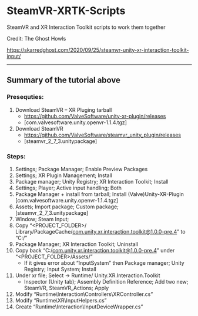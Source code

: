 # SteamVR-XRTK-Scripts
 SteamVR and XR Interaction Toolkit scripts to work them together

 Credit: The Ghost Howls

 https://skarredghost.com/2020/09/25/steamvr-unity-xr-interaction-toolkit-input/

 ---
## Summary of the tutorial above

### Presequties:
1.	Download SteamVR – XR Pluging tarball
    * https://github.com/ValveSoftware/unity-xr-plugin/releases
    * [com.valvesoftware.unity.openvr-1.1.4.tgz]
2.	Download SteamVR
    * https://github.com/ValveSoftware/steamvr_unity_plugin/releases
    * [steamvr_2_7_3.unitypackage]

### Steps:
1.	Settings; Package Manager; Enable Preview Packages
2.	Settings; XR Plugin Management; Install
3.	Package manager; Unity Registry; XR Interaction Toolkit; Install
4.	Settings; Player; Active input handling; Both
5.	Package Manager + install from tarball; Install (Valve)Unity-XR-Plugin [com.valvesoftware.unity.openvr-1.1.4.tgz]
6.	Assets; Import package; Custom package; [steamvr_2_7_3.unitypackage]
7.	Window; Steam Input;
8.	Copy “<PROJECT_FOLDER>/ Library/PackageCache/com.unity.xr.interaction.toolkit@1.0.0-pre.4” to “C:/”
9.	Package Manager; XR Interaction Toolkit; Uninstall
10.	Copy back “C:/com.unity.xr.interaction.toolkit@1.0.0-pre.4” under “<PROJECT_FOLDER>/Assets/”
    * If it gives error about “InputSystem” then Package manager; Unity Registry; Input System; Install
11.	Under xr file; Select -> Runtime/ Unity.XR.Interaction.Toolkit
    * Inspector (Unity tab); Assembly Definition Reference; Add two new; SteamVR, SteamVR_Actions; Apply
12.	Modify “Runtime\Interaction\Controllers\XRController.cs”
13.	Modify “Runtime\XR\InputHelpers.cs”
14.	Create “Runtime\Interaction\InputDeviceWrapper.cs”